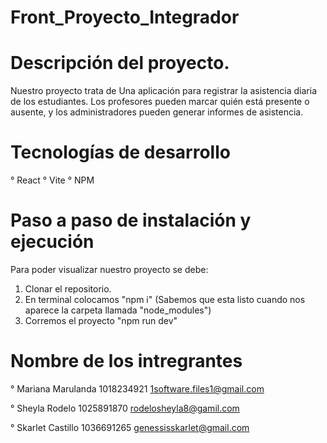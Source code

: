 # Front_Proyecto_Integrador

# Descripción del proyecto.
Nuestro proyecto trata de Una aplicación para registrar la asistencia diaria de los estudiantes. Los profesores pueden marcar quién está presente o ausente, y los administradores pueden generar informes de asistencia.

# Tecnologías de desarrollo
° React
° Vite
° NPM

# Paso a paso de instalación y ejecución
Para poder visualizar nuestro proyecto se debe:
1. Clonar el repositorio.
2. En terminal colocamos "npm i" (Sabemos que esta listo cuando nos aparece la carpeta llamada "node_modules")
3. Corremos el proyecto "npm run dev"

# Nombre de los intregrantes 
° Mariana Marulanda 
  1018234921
  1software.files1@gmail.com

° Sheyla Rodelo 
  1025891870 
  rodelosheyla8@gamil.com

° Skarlet Castillo 
  1036691265 
  genessisskarlet@gmail.com

